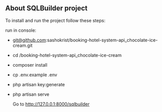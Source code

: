 ## About SQLBuilder project

To install and run the project follow these steps:

run in console: 
- git@github.com:sashokrist/booking-hotel-system-api_chocolate-ice-cream.git
- cd /booking-hotel-system-api_chocolate-ice-cream
- composer install
- cp .env.example .env
- php artisan key:generate
- php artisan serve

  Go to http://127.0.0.1:8000/sqlbuilder
